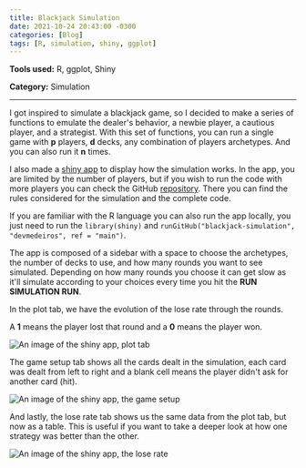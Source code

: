 ```yaml
---
title: Blackjack Simulation
date: 2021-10-24 20:43:00 -0300
categories: [Blog]
tags: [R, simulation, shiny, ggplot]
---
```


**Tools used:** R, ggplot, Shiny

**Category:** Simulation

---

<!--more-->

I got inspired to simulate a blackjack game, so I decided to make a series of functions to emulate the dealer's behavior, a newbie player, a cautious player, and a strategist. With this set of functions, you can run a single game with **p** players, **d** decks, any combination of players archetypes. And you can also run it **n** times.

I also made a [shiny app](https://jaqueline-medeiros.shinyapps.io/appa/) to display how the simulation works. In the app, you are limited by the number of players, but if you wish to run the code with more players you can check the GitHub [repository](https://github.com/devmedeiros/blackjack-simulation). There you can find the rules considered for the simulation and the complete code.

If you are familiar with the R language you can also run the app locally, you just need to run the `library(shiny)` and `runGitHub("blackjack-simulation", "devmedeiros", ref = "main")`.

The app is composed of a sidebar with a space to choose the archetypes, the number of decks to use, and how many rounds you want to see simulated. Depending on how many rounds you choose it can get slow as it'll simulate according to your choices every time you hit the **RUN SIMULATION RUN**.

In the plot tab, we have the evolution of the lose rate through the rounds.

A **1** means the player lost that round and a **0** means the player won.

![An image of the shiny app, plot tab](https://ik.imagekit.io/devmedeiros/plot_cm7Dhm0u6a.png?updatedAt=1635119435941)

The game setup tab shows all the cards dealt in the simulation, each card was dealt from left to right and a blank cell means the player didn't ask for another card (hit).

![An image of the shiny app, the game setup](https://ik.imagekit.io/devmedeiros/game-setup_-FspHIe5w.png?updatedAt=1635119436114)

And lastly, the lose rate tab shows us the same data from the plot tab, but now as a table. This is useful if you want to take a deeper look at how one strategy was better than the other.

![An image of the shiny app, the lose rate](https://ik.imagekit.io/devmedeiros/lose_rate_jPTu-cXHuN.png?updatedAt=1635119436123)
